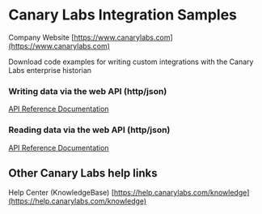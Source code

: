 # Canary Labs Integration Samples
Company Website
[https://www.canarylabs.com](https://www.canarylabs.com)

Download code examples for writing custom integrations with the Canary Labs enterprise historian

### Writing data via the web API (http/json)
[API Reference Documentation](https://axiom.canarylabs.com:55254/help)

### Reading data via the web API (http/json)
[API Reference Documentation](https://axiom.canarylabs.com:55236/help)

## Other Canary Labs help links
Help Center (KnowledgeBase)
[https://help.canarylabs.com/knowledge](https://help.canarylabs.com/knowledge)
